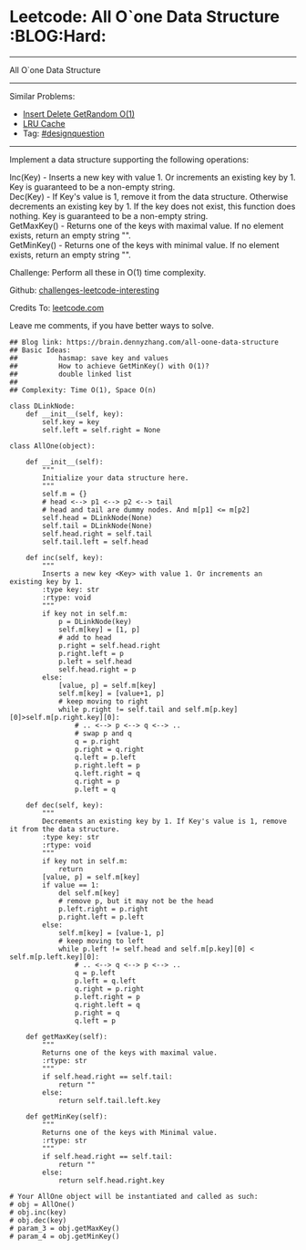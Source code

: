 # Leetcode:  All O\`one Data Structure     :BLOG:Hard:


---

All O\`one Data Structure  

---

Similar Problems:  
-   [Insert Delete GetRandom O(1)](https://brain.dennyzhang.com/insert-delete-getrandom-o1)
-   [LRU Cache](https://brain.dennyzhang.com/lru-cache)
-   Tag: [#designquestion](https://brain.dennyzhang.com/tag/designquestion)

---

Implement a data structure supporting the following operations:  

Inc(Key) - Inserts a new key with value 1. Or increments an existing key by 1. Key is guaranteed to be a non-empty string.  
Dec(Key) - If Key's value is 1, remove it from the data structure. Otherwise decrements an existing key by 1. If the key does not exist, this function does nothing. Key is guaranteed to be a non-empty string.  
GetMaxKey() - Returns one of the keys with maximal value. If no element exists, return an empty string "".  
GetMinKey() - Returns one of the keys with minimal value. If no element exists, return an empty string "".  

Challenge: Perform all these in O(1) time complexity.  

Github: [challenges-leetcode-interesting](https://github.com/DennyZhang/challenges-leetcode-interesting/tree/master/all-oone-data-structure)  

Credits To: [leetcode.com](https://leetcode.com/problems/all-oone-data-structure/description/)  

Leave me comments, if you have better ways to solve.  

    ## Blog link: https://brain.dennyzhang.com/all-oone-data-structure
    ## Basic Ideas:
    ##          hasmap: save key and values
    ##          How to achieve GetMinKey() with O(1)?
    ##          double linked list
    ##
    ## Complexity: Time O(1), Space O(n)
    
    class DLinkNode:
        def __init__(self, key):
            self.key = key
            self.left = self.right = None
    
    class AllOne(object):
    
        def __init__(self):
            """
            Initialize your data structure here.
            """
            self.m = {}
            # head <--> p1 <--> p2 <--> tail
            # head and tail are dummy nodes. And m[p1] <= m[p2]
            self.head = DLinkNode(None)
            self.tail = DLinkNode(None)
            self.head.right = self.tail
            self.tail.left = self.head
    
        def inc(self, key):
            """
            Inserts a new key <Key> with value 1. Or increments an existing key by 1.
            :type key: str
            :rtype: void
            """
            if key not in self.m:
                p = DLinkNode(key)
                self.m[key] = [1, p]
                # add to head
                p.right = self.head.right
                p.right.left = p
                p.left = self.head
                self.head.right = p
            else:
                [value, p] = self.m[key]
                self.m[key] = [value+1, p]
                # keep moving to right
                while p.right != self.tail and self.m[p.key][0]>self.m[p.right.key][0]:
                    # .. <--> p <--> q <--> ..
                    # swap p and q
                    q = p.right
                    p.right = q.right
                    q.left = p.left
                    p.right.left = p
                    q.left.right = q
                    q.right = p
                    p.left = q
    
        def dec(self, key):
            """
            Decrements an existing key by 1. If Key's value is 1, remove it from the data structure.
            :type key: str
            :rtype: void
            """
            if key not in self.m:
                return
            [value, p] = self.m[key]
            if value == 1:
                del self.m[key]
                # remove p, but it may not be the head
                p.left.right = p.right
                p.right.left = p.left
            else:
                self.m[key] = [value-1, p]
                # keep moving to left
                while p.left != self.head and self.m[p.key][0] < self.m[p.left.key][0]:
                    # .. <--> q <--> p <--> ..
                    q = p.left
                    p.left = q.left
                    q.right = p.right
                    p.left.right = p
                    q.right.left = q
                    p.right = q
                    q.left = p
    
        def getMaxKey(self):
            """
            Returns one of the keys with maximal value.
            :rtype: str
            """
            if self.head.right == self.tail:
                return ""
            else:
                return self.tail.left.key
    
        def getMinKey(self):
            """
            Returns one of the keys with Minimal value.
            :rtype: str
            """
            if self.head.right == self.tail:
                return ""
            else:
                return self.head.right.key
    
    # Your AllOne object will be instantiated and called as such:
    # obj = AllOne()
    # obj.inc(key)
    # obj.dec(key)
    # param_3 = obj.getMaxKey()
    # param_4 = obj.getMinKey()